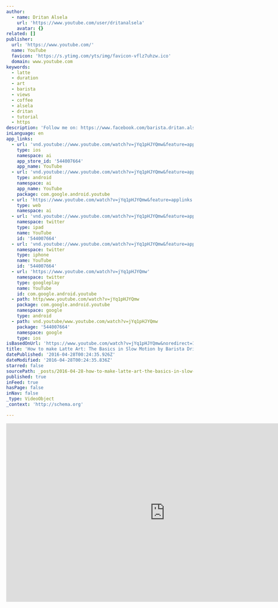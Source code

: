 ```yaml
---
author:
  - name: Dritan Alsela
    url: 'https://www.youtube.com/user/dritanalsela'
    avatar: {}
related: []
publisher:
  url: 'https://www.youtube.com/'
  name: YouTube
  favicon: 'https://s.ytimg.com/yts/img/favicon-vflz7uhzw.ico'
  domain: www.youtube.com
keywords:
  - latte
  - duration
  - art
  - barista
  - views
  - coffee
  - alsela
  - dritan
  - tutorial
  - https
description: 'Follow me on: https://www.facebook.com/barista.dritan.alsela https://instagram.com/dritanalsela https://twitter.com/DritanAlsela'
inLanguage: en
app_links:
  - url: 'vnd.youtube://www.youtube.com/watch?v=jYq1pHJYQmw&feature=applinks'
    type: ios
    namespace: ai
    app_store_id: '544007664'
    app_name: YouTube
  - url: 'vnd.youtube://www.youtube.com/watch?v=jYq1pHJYQmw&feature=applinks'
    type: android
    namespace: ai
    app_name: YouTube
    package: com.google.android.youtube
  - url: 'https://www.youtube.com/watch?v=jYq1pHJYQmw&feature=applinks'
    type: web
    namespace: ai
  - url: 'vnd.youtube://www.youtube.com/watch?v=jYq1pHJYQmw&feature=applinks'
    namespace: twitter
    type: ipad
    name: YouTube
    id: '544007664'
  - url: 'vnd.youtube://www.youtube.com/watch?v=jYq1pHJYQmw&feature=applinks'
    namespace: twitter
    type: iphone
    name: YouTube
    id: '544007664'
  - url: 'https://www.youtube.com/watch?v=jYq1pHJYQmw'
    namespace: twitter
    type: googleplay
    name: YouTube
    id: com.google.android.youtube
  - path: http/www.youtube.com/watch?v=jYq1pHJYQmw
    package: com.google.android.youtube
    namespace: google
    type: android
  - path: vnd.youtube/www.youtube.com/watch?v=jYq1pHJYQmw
    package: '544007664'
    namespace: google
    type: ios
isBasedOnUrl: 'https://www.youtube.com/watch?v=jYq1pHJYQmw&noredirect=1'
title: 'How to make Latte Art: The Basics in Slow Motion by Barista Dritan Alsela'
datePublished: '2016-04-28T00:24:35.926Z'
dateModified: '2016-04-28T00:24:35.836Z'
starred: false
sourcePath: _posts/2016-04-28-how-to-make-latte-art-the-basics-in-slow-motion-by-barista.md
published: true
inFeed: true
hasPage: false
inNav: false
_type: VideoObject
_context: 'http://schema.org'

---
```

<iframe src="https://cdn.embedly.com/widgets/media.html?src=https%3A%2F%2Fwww.youtube.com%2Fembed%2FjYq1pHJYQmw%3Ffeature%3Doembed&amp;url=https%3A%2F%2Fwww.youtube.com%2Fwatch%3Fv%3DjYq1pHJYQmw%26noredirect%3D1&amp;image=https%3A%2F%2Fi.ytimg.com%2Fvi%2FjYq1pHJYQmw%2Fhqdefault.jpg&amp;key=b7d04c9b404c499eba89ee7072e1c4f7&amp;type=text%2Fhtml&amp;schema=youtube" width="854" height="480" scrolling="no" frameborder="0" allowfullscreen="" style=""></iframe>